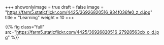 +++
showonlyimage = true
draft = false
image = "https://farm5.staticflickr.com/4425/36926820516_934f036fe0_z_d.jpg"
title = "Learning"
weight = 10
+++

{{% fig class="full" src="https://farm5.staticflickr.com/4425/36926820516_27928563cb_o_d.jpg"  %}}
